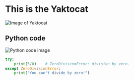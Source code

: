 # This is the Yaktocat

![Image of Yaktocat](https://octodex.github.com/images/yaktocat.png)

## Python code

![Python code image](https://i.pinimg.com/736x/cc/4d/1d/cc4d1d1ec11b16435ee71bbf7a349c42.jpg)

```python
try:
    print(5/0)    # ZeroDivisionError: division by zero.
except ZeroDivisionError:
    print("You can't divide by zero!")
```
